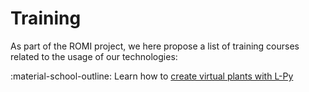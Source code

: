 # Training

As part of the ROMI project, we here propose a list of training courses related to the usage of our technologies:

:material-school-outline: Learn how to [create virtual plants with L-Py](lpy.md)
